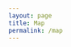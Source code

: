 ```yaml
---
layout: page
title: Map
permalink: /map
---
```


<link rel="stylesheet" href="https://unpkg.com/leaflet@1.9.4/dist/leaflet.css" integrity="sha256-p4NxAoJBhIIN+hmNHrzRCf9tD/miZyoHS5obTRR9BMY=" crossorigin="" />
<script src="https://unpkg.com/leaflet@1.9.4/dist/leaflet.js" integrity="sha256-20nQCchB9co0qIjJZRGuk2/Z9VM+kNiyxNV1lvTlZBo=" crossorigin=""></script>

<link rel="stylesheet" href="https://unpkg.com/leaflet.markercluster@1.5.3/dist/MarkerCluster.css" />
<link rel="stylesheet" href="https://unpkg.com/leaflet.markercluster@1.5.3/dist/MarkerCluster.Default.css" />
<script src="https://unpkg.com/leaflet.markercluster@1.5.3/dist/leaflet.markercluster.js"></script>

<div id="map"></div>

<div id="display_hidden_markers"></div>

<script type="text/javascript">
	var map = L.map('map', { attributionControl: false }).setView([42.0587815,-73.9207478], 12);
	
	L.tileLayer('https://{s}.basemaps.cartocdn.com/rastertiles/voyager_labels_under/{z}/{x}/{y}{r}.png', {
		attribution: '&copy; <a href="https://www.openstreetmap.org/copyright">OpenStreetMap</a> contributors &copy; <a href="https://carto.com/attributions">CARTO</a>',
		maxZoom: 20
	}).addTo(map);

	L.control.attribution({
	  position: 'bottomleft'
	}).addTo(map);

	var birdSvg = `<?xml version="1.0" encoding="UTF-8"?><svg enable-background="new 0 0 164 223.2" version="1.1" viewBox="0 0 164 223.2" xml:space="preserve" xmlns="http://www.w3.org/2000/svg"><path fill="#55892e" d="m81.9 1.5c44.2-0.6 82.9 39 80.4 83.3-2.2 34.8-21.9 65.5-42 92.9-12 14.6-24.7 33.2-39.3 43.5-17.2-17.4-33-36.3-47-56.4-18.1-27.4-36.3-59.5-31.8-93.5 4.5-39.2 40.5-70 79.7-69.8z"/><path fill="#ffffff" d="m37.3 146.4c-1.4 0.8-2.1 0.5-2.1 0.5s-1.9-0.7-1.5-1.5c0.7-1.6 15.6-11.4 19.6-15.3s3.3-5.4 7.5-13.8c1.1-2.3 2.5-4.3 3.7-6.5 1.7-3.1 2.6-4 6.9-2.4 1.9 0.6 3.7-0.9 4.5-2.6-8.6-1.3-14-7.1-19.4-13.1-12.7-14.3-33.8-32.3-33.8-32.3s44 1.8 62.8 18.4c2.6 2.3 4.7 5.6 6.8 8.4 3.4-2.1-0.6-6.1-2.4-9.1 2.9-5.9 5-10.7 8.2-16.2 3-5.4 8.2-7.4 14-6.5 3.7 0.6 7.2 2.5 10.9 3.7 1.7 0.6 3.5 1.2 5.3 1.1 10.5-0.5 22 0.9 24.2 1.6 2.1 0.5 2.4 1.1 0.9 1.1s-8.8-0.7-22.3 2.7c-8.8 2.3-8.5 3-10.4 9.1-2 6.2-4 12.5-5.5 18.8-4.8 21-18.3 32.8-38.6 36.5-12.4 2.2-13.8 0.6-21.5 7.3-6.7 7.1-7.9 8.8-9.5 9.7-1 0.6-2.2 0-2.7-0.3-0.3-0.2-1.7 0.8-2 1-0.9 0.4-3.5 0.5-3.6-0.3z"/></svg>`;

	var bird = L.divIcon({
		className: 'marker marker-wildlife',
		html: birdSvg,
		iconSize: [26, 26],
		iconAnchor: [13, 36],
		popupAnchor: [0, -36]
	});

	var museumSvg = `<?xml version="1.0" encoding="UTF-8"?><svg enable-background="new 0 0 164 223.2" version="1.1" viewBox="0 0 164 223.2" xml:space="preserve" xmlns="http://www.w3.org/2000/svg"><path fill="#55892e" d="m81.9 1.5c44.2-0.6 82.9 39 80.4 83.3-2.2 34.8-21.9 65.5-42 92.9-12 14.6-24.7 33.2-39.3 43.5-17.2-17.4-33-36.3-47-56.4-18.1-27.4-36.3-59.5-31.8-93.5 4.5-39.2 40.5-70 79.7-69.8z"/><path fill="#ffffff" d="m38 60.4v-2.3c0-1 0.4-1.7 1.4-2 5.2-2 10.5-4 15.7-5.9 8.4-3.2 16.8-6.4 25.2-9.5 0.6-0.2 1.5-0.2 2.1 0 14 5.1 27.9 10.2 41.8 15.3 1.5 0.5 1.7 0.9 1.7 2.5v4.5c0 1.5-0.9 2.1-2.3 1.8-0.9-0.2-1.8-0.5-2.8-0.7-1.2-0.2-1.8 0.2-2.1 1.4-0.4 1.6-0.7 1.9-2.4 1.9h-65.2-4c-1.3 0-1.8-0.4-2-1.7-0.3-1.4-0.9-1.8-2.3-1.5-1 0.2-1.9 0.5-2.8 0.7-1.1 0.3-2-0.4-2.1-1.5 0.1-1.1 0.1-2 0.1-3z"/><path fill="#ffffff" d="m82 130.1h-41.5c-0.9 0-1.7 0-2.2-0.8-0.6-1-0.3-2.2 0.9-2.8 1.5-0.8 3.1-1.7 4.6-2.4 1-0.5 1.4-1.2 1.4-2.2 0.1-1.7 0.7-2.3 2.4-2.3h68.5c1.9 0 2.5 0.5 2.5 2.4 0 1.1 0.5 1.8 1.5 2.2 1.5 0.8 3.1 1.6 4.6 2.4 1.2 0.6 1.6 2 0.8 3-0.3 0.3-0.8 0.6-1.3 0.7-0.9 0.1-1.8 0.1-2.8 0.1-13.1-0.3-26.2-0.3-39.4-0.3z"/><path fill="#ffffff" d="m66 93.6v-17.8c0-2.4 1.2-3.6 3.5-3.6 1.2 0 2.4 0.1 3.6 0 2.9-0.2 4 1.5 4 3.9-0.1 7.8 0 15.5 0 23.3v12c0 2.2-1.2 3.4-3.3 3.4h-4.5c-1.9 0-3.2-1.3-3.2-3.2-0.1-6-0.1-12-0.1-18z"/><path fill="#ffffff" d="m117.4 93.6v17.7c0 2.5-1.1 3.6-3.6 3.6h-4.2c-2 0-3.2-1.2-3.2-3.2v-5.7-30c0-2.7 1.1-3.8 3.8-3.8h3.8c2.2 0 3.4 1.2 3.4 3.4v18z"/><path fill="#ffffff" d="m56.9 93.6v17.9c0 2.1-1.2 3.4-3.3 3.4h-4.4c-2 0-3.3-1.3-3.3-3.4v-20-15.6c0-2.5 1.1-3.7 3.6-3.7h4c2.2 0 3.4 1.2 3.4 3.5v17.9z"/><path fill="#ffffff" d="m86.2 93.5v-17.7c0-2.4 1.1-3.6 3.5-3.6h4.3c1.9 0 3.2 1.2 3.2 3.1v36.3c0 2-1.2 3.2-3.2 3.2h-4.6c-1.9 0-3.1-1.2-3.1-3.1-0.1-6-0.1-12.1-0.1-18.2z"/></svg>`;

	var museum = L.divIcon({
		className: 'marker marker-museum',
		html: museumSvg,
		iconSize: [26, 26],
		iconAnchor: [13, 13],
		popupAnchor: [0, -13]
	});

	var leafSvg = `<?xml version="1.0" encoding="utf-8"?>
<!-- Generator: Adobe Illustrator 28.6.0, SVG Export Plug-In . SVG Version: 9.03 Build 54939)  -->
<svg version="1.1" id="Layer_1" xmlns="http://www.w3.org/2000/svg" xmlns:xlink="http://www.w3.org/1999/xlink" x="0px" y="0px"
	 viewBox="0 0 50 40.8" style="enable-background:new 0 0 50 40.8;" xml:space="preserve">
<g>
	<path d="M3.8,26.6c1.1,0.1,2.3-1,3.1-1.8c7.5-7.1,16.9-14.4,24.8-16.2c0.6,0.2-0.4,0.8-0.7,1c-11.2,6.5-23,15.5-30,26.7
		c-2.1,3-0.9,6,2.3,2.4c2.4-3.4,3.8-5.1,8.2-3.3c7.1,2.6,15.5,0.4,20.4-5.3c3.1-3.5,5-7.9,7.3-11.8c1.8-3.2,3.8-6.3,6.6-8.6
		c1.3-1.3,4.4-2.5,4-4.6C48.1,2,37.1,0.3,33.2-0.1C23.4-1,12.2,0.1,5.4,8.2c-3.7,4.3-5.7,9.9-4.2,15.3c0.4,1.3,1,3,2.4,3.2L3.8,26.6
		z"/>
</g>
</svg>`;

	var leaf = L.divIcon({
		className: 'marker marker-nature',
		html: leafSvg,
		iconSize: [26, 26],
		iconAnchor: [13, 13],
		popupAnchor: [0, -13]
	});

	var markers = L.markerClusterGroup({
		spiderfyOnMaxZoom: false,
		showCoverageOnHover: false
	});

	// tivoli bays wetlands
	markers.addLayer(L.marker([42.03907, -73.915076], {icon: museum}).bindPopup(`
		<dl>
			<dt>Recorder/settings:</dt>
				<dd>Sony PCM-M10, gain 4.5, limiter on</dd>
		</dl>
	`));

	// kaatsbaan culture park pond
	markers.addLayer(L.marker([42.0570125,-73.9178896], {icon: bird}).bindPopup('<div class="report-notes">Field report notes to go here</div>'));

	map.addLayer(markers);

	// hidden markers
	var hidden = L.divIcon({
		className: 'marker-hidden',
		html: '<svg viewBox="0 0 24 24" xmlns="http://www.w3.org/2000/svg"><circle cx="12" cy="12" r="12" fill="#0000ff" /></svg>',
		iconSize: [12, 12],
		iconAnchor: [6, 6],
		popupAnchor: [0, -10]
	});

	L.marker([42.035889, -73.909928], {icon: hidden}).addTo(map).bindPopup('Turnoff for Tivoli Meadows trail');
	L.marker([42.039349, -73.905931], {icon: hidden}).addTo(map).bindPopup('Mic position?');
	L.marker([42.037182, -73.905587], {icon: hidden}).addTo(map).bindPopup('Mic position?');

	var triggerElement = document.getElementById("display_hidden_markers");

	triggerElement.addEventListener('click', function (e) {
		if (e.detail === 2) {
	    	var hiddenMarkers = document.getElementsByClassName("marker-hidden"),
	        len = hiddenMarkers !== null ? hiddenMarkers.length : 0, i = 0;
		    for (i; i < len; i++) {
		    	hiddenMarkers[i].classList.add("marker-show");
		    }

		    triggerElement.classList.add("visible");
	    }
	});

	// give coordinates of clicked position
	function getCoordinates(e) {
		if (triggerElement.classList.contains("visible")) {
	    	document.getElementById("display_hidden_markers").innerHTML = e.latlng.lat.toFixed(6) + ", " + e.latlng.lng.toFixed(6);
	    }
	}

	map.on('click', getCoordinates);
</script>
